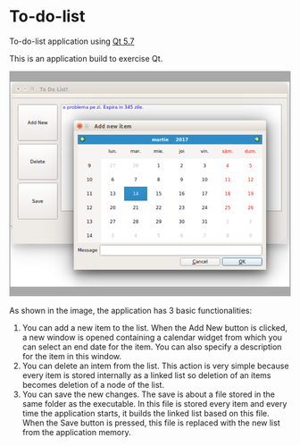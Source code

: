 # To-do-list
To-do-list application using <a href = "https://doc.qt.io/qt-5/">Qt 5.7</a>


This is an application build to exercise Qt.

<img src= "todo.png"/>

As shown in the image, the application has 3 basic functionalities:

1) You can add a new item to the list.
  When the Add New button is clicked, a new window is opened containing a calendar widget from which you can select an end date for the item. You can also specify a description for the item in this window.
2) You can delete an intem from the list. 
  This action is very simple because every item is stored internally as a linked list so deletion of an items becomes deletion of a node of the list.
3) You can save the new changes.
  The save is about a file stored in the same folder as the executable. In this file is stored every item and every time the application starts, it builds the linked list based on this file. When the Save button is pressed, this file is replaced with the new list from the application memory.

